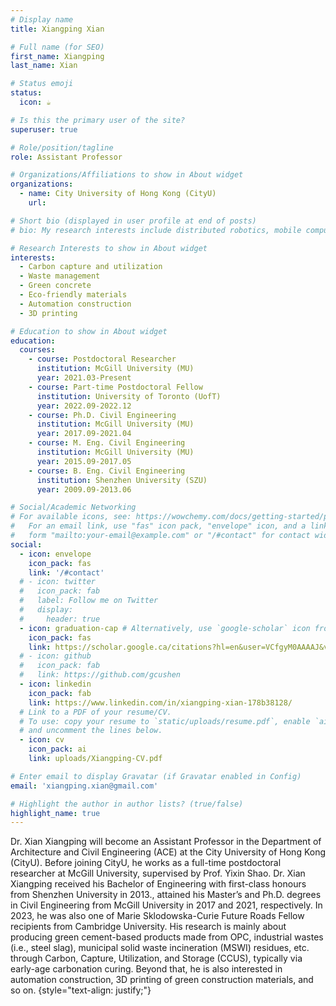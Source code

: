 ```yaml
---
# Display name
title: Xiangping Xian

# Full name (for SEO)
first_name: Xiangping
last_name: Xian

# Status emoji
status:
  icon: ☕️

# Is this the primary user of the site?
superuser: true

# Role/position/tagline
role: Assistant Professor

# Organizations/Affiliations to show in About widget
organizations:
  - name: City University of Hong Kong (CityU)
    url: 

# Short bio (displayed in user profile at end of posts)
# bio: My research interests include distributed robotics, mobile computing and programmable matter.

# Research Interests to show in About widget
interests:
  - Carbon capture and utilization
  - Waste management
  - Green concrete
  - Eco-friendly materials
  - Automation construction
  - 3D printing

# Education to show in About widget
education:
  courses:
    - course: Postdoctoral Researcher
      institution: McGill University (MU)
      year: 2021.03-Present
    - course: Part-time Postdoctoral Fellow
      institution: University of Toronto (UofT)
      year: 2022.09-2022.12
    - course: Ph.D. Civil Engineering
      institution: McGill University (MU)
      year: 2017.09-2021.04
    - course: M. Eng. Civil Engineering
      institution: McGill University (MU)
      year: 2015.09-2017.05
    - course: B. Eng. Civil Engineering
      institution: Shenzhen University (SZU)
      year: 2009.09-2013.06

# Social/Academic Networking
# For available icons, see: https://wowchemy.com/docs/getting-started/page-builder/#icons
#   For an email link, use "fas" icon pack, "envelope" icon, and a link in the
#   form "mailto:your-email@example.com" or "/#contact" for contact widget.
social:
  - icon: envelope
    icon_pack: fas
    link: '/#contact'
  # - icon: twitter
  #   icon_pack: fab
  #   label: Follow me on Twitter
  #   display:
  #     header: true
  - icon: graduation-cap # Alternatively, use `google-scholar` icon from `ai` icon pack
    icon_pack: fas
    link: https://scholar.google.ca/citations?hl=en&user=VCfgyM0AAAAJ&view_op=list_works&sortby=pubdate
  # - icon: github
  #   icon_pack: fab
  #   link: https://github.com/gcushen
  - icon: linkedin
    icon_pack: fab
    link: https://www.linkedin.com/in/xiangping-xian-178b38128/ 
  # Link to a PDF of your resume/CV.
  # To use: copy your resume to `static/uploads/resume.pdf`, enable `ai` icons in `params.yaml`,
  # and uncomment the lines below.
  - icon: cv
    icon_pack: ai
    link: uploads/Xiangping-CV.pdf

# Enter email to display Gravatar (if Gravatar enabled in Config)
email: 'xiangping.xian@gmail.com'

# Highlight the author in author lists? (true/false)
highlight_name: true
---
```


Dr. Xian Xiangping will become an Assistant Professor in the Department of Architecture and Civil Engineering (ACE) at the City University of Hong Kong (CityU). Before joining CityU, he works as a full-time postdoctoral researcher at McGill University, supervised by Prof. Yixin Shao. Dr. Xian Xiangping received his Bachelor of Engineering with first-class honours from Shenzhen University in 2013., attained his Master’s and Ph.D. degrees in Civil Engineering from McGill University in 2017 and 2021, respectively. In 2023, he was also one of Marie Sklodowska-Curie Future Roads Fellow recipients from Cambridge University. His research is mainly about producing green cement-based products made from OPC, industrial wastes (i.e., steel slag), municipal solid waste incineration (MSWI) residues, etc. through Carbon, Capture, Utilization, and Storage (CCUS), typically via early-age carbonation curing. Beyond that, he is also interested in automation construction, 3D printing of green construction materials, and so on.
{style="text-align: justify;"}
